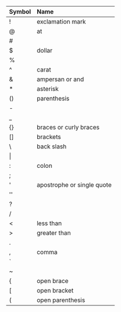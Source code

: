 | Symbol | Name |
| :--- | :--- |
| ! | exclamation mark |
| @ | at |
| \# |  |
| $ | dollar |
| % |  |
| ^ | carat |
| & | ampersan or and |
| \* | asterisk |
| \(\) | parenthesis |
| - |  |
| \_ |  |
| {} | braces or curly braces |
| \[\] | brackets |
| \ | back slash |
| \| |  |
| : | colon |
| ; |  |
| ' | apostrophe or single quote |
| '' |  |
| ? |  |
| / |  |
| &lt; | less than |
| &gt; | greater than |
| . |  |
| , | comma |
| \` |  |
| ~ |  |
| { | open brace |
| \[ | open bracket |
| \( | open parenthesis |



